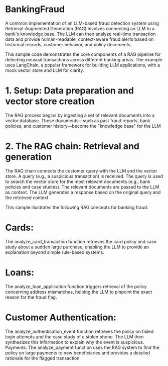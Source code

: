 # BankingFraud
A common implementation of an LLM-based fraud detection system using Retrieval-Augmented Generation (RAG) involves connecting an LLM to a bank's knowledge base. The LLM can then analyze real-time transaction data and provide human-readable, context-aware fraud alerts based on historical records, customer behavior, and policy documents. 

This sample code demonstrates the core components of a RAG pipeline for detecting unusual transactions across different banking areas. The example uses LangChain, a popular framework for building LLM applications, with a mock vector store and LLM for clarity. 
# 1. Setup: Data preparation and vector store creation
The RAG process begins by ingesting a set of relevant documents into a vector database. These documents—such as past fraud reports, bank policies, and customer history—become the "knowledge base" for the LLM

# 2. The RAG chain: Retrieval and generation
The RAG chain connects the customer query with the LLM and the vector store.
A query (e.g., a suspicious transaction) is received.
The query is used to search the vector store for the most relevant documents (e.g., bank policies and case studies).
The relevant documents are passed to the LLM as context.
The LLM generates a response based on the original query and the retrieved context

This sample illustrates the following RAG concepts for banking fraud:

# Cards: 
The analyze_card_transaction function retrieves the card policy and case study about a sudden large purchase, enabling the LLM to provide an explanation beyond simple rule-based systems.
# Loans: 
The analyze_loan_application function triggers retrieval of the policy concerning address mismatches, helping the LLM to pinpoint the exact reason for the fraud flag.
# Customer Authentication:
The analyze_authentication_event function retrieves the policy on failed login attempts and the case study of a stolen phone. The LLM then synthesizes this information to explain why the event is suspicious.
Payments: The analyze_payment function uses the RAG system to find the policy on large payments to new beneficiaries and provides a detailed rationale for the flagged transaction. 
